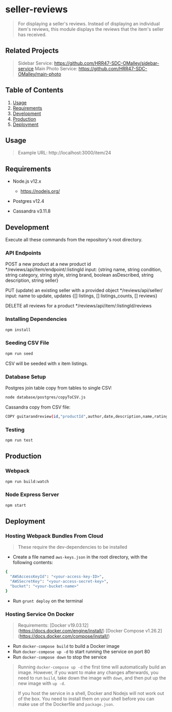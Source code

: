 # seller-reviews
> For displaying a seller's reviews. Instead of displaying an individual item's reviews, this module displays the reviews that the item's seller has received.

## Related Projects

> Sidebar Service: https://github.com/HRR47-SDC-OMalley/sidebar-service
> Main Photo Service: https://github.com/HRR47-SDC-OMalley/main-photo

## Table of Contents

1. [Usage](#Usage)
2. [Requirements](#Requirements)
3. [Development](#Development)
4. [Production](#Production)
5. [Deployment](#Deployment)

## Usage
<!-- Legacy port: 2625 -->
> Example URL: http://localhost:3000/item/24

## Requirements

- Node.js v12.x
  - https://nodejs.org/

- Postgres v12.4

- Cassandra v3.11.8

<!-- - MongoDB v4.2.7
  - https://www.mongodb.com/ -->

## Development

Execute all these commands from the repository's root directory.

### API Endpoints
POST a new product at a new product id
*/reviews/api/item/endpoint/:listingId
input: {string name, string condition, string category, string style, string brand, boolean asDescribed, string description, string seller}

PUT (update) an existing seller with a provided object
*/reviews/api/seller/
input: name to update, updates {[] listings, [] listings_counts, [] reviews}

DELETE all reviews for a product
*/reviews/api/item/:listingId/reviews

### Installing Dependencies

```sh
npm install
```
### Seeding CSV File

```sh
npm run seed
```

CSV will be seeded with x item listings.
<!--
> NOTE: Before seeding, go to ```database/index.js``` and uncomment out
> the mongoDB URL depending on if your service is local or deployed. -->

### Database Setup

Postgres join table copy from tables to single CSV:
```sh
node database/postgres/copyToCSV.js
```

Cassandra copy from CSV file:
```sh
COPY guitarandreview(id,"productId",author,date,description,name,rating) FROM '~/Documents/projects/hrr47-sdc-omalley.nosync/Reviews-Service/database/seedFiles/guitarsAndReviews.csv' WITH DELIMITER=',' AND HEADER=TRUE;
```
### Testing

```sh
npm run test
```

## Production

### Webpack

```sh
npm run build:watch
```

### Node Express Server

```sh
npm start
```

## Deployment

### Hosting Webpack Bundles From Cloud
> These require the dev-dependencies to be installed

- Create a file named ```aws-keys.json``` in the root directory, with the following contents:
```sh
{
  "AWSAccessKeyId": "<your-access-key-ID>",
  "AWSSecretKey": "<your-access-secret-key>",
  "bucket": "<your-bucket-name>"
}
```

- Run ```grunt deploy``` on the terminal

### Hosting Service On Docker
> Requirements:
> [Docker v19.03.12] (https://docs.docker.com/engine/install/)
> [Docker Compose v1.26.2] (https://docs.docker.com/compose/install/)

- Run ```docker-compose build``` to build a Docker image
- Run ```docker-compose up -d``` to start running the service on port 80
- Run ```docker-compose down``` to stop the service

> Running ```docker-compose up -d``` the first time will automatically build an image.
> However, if you want to make any changes afterwards, you need to run ```build```,
> take down the image with ```down```, and then put up the new image with ```up -d```.

> If you host the service in a shell, Docker and Nodejs will not work out of the box.
> You need to install them on your shell before you can make use of the Dockerfile and ```package.json```.
